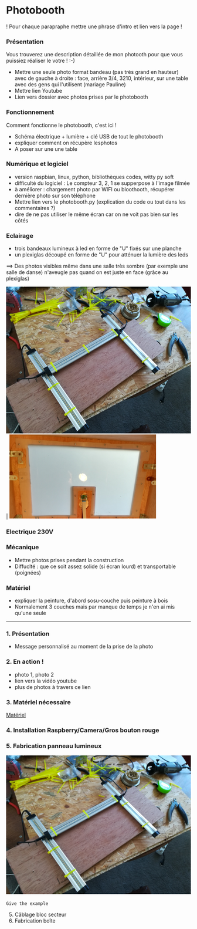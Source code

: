 # Photobooth

!  Pour chaque parapraphe mettre une phrase d'intro et lien vers la page !
### Présentation
Vous trouverez une description détaillée de mon photooth pour que vous puissiez réaliser le votre ! :-)
* Mettre une seule photo format bandeau (pas très grand en hauteur) avec de gauche à droite : face, arrière 3/4, 3210, intérieur, sur une table avec des gens qui l'utilisent (mariage Pauline)
* Mettre lien Youtube
* Lien vers dossier avec photos prises par le photobooth
### Fonctionnement
Comment fonctionne le photobooth, c'est ici !

* Schéma électrique + lumière + clé USB de tout le photobooth
* expliquer comment on récupère lesphotos
* A poser sur une une table
### Numérique et logiciel

* version raspbian, linux, python, bibliothèques codes, witty py soft
* difficulté du logiciel : Le compteur 3, 2, 1 se supperpose à l'image filmée
* à améliorer : chargement photo par WIFI ou bloothooth, récupérer dernière photo sur son téléphone
* Mettre lien vers le photobooth.py (explication du code ou tout dans les commentaires ?)
* dire de ne pas utiliser le même écran car on ne voit pas bien sur les côtés

### Eclairage

* trois bandeaux lumineux à led en forme de "U"  fixés sur une planche
* un plexiglas découpé en forme de "U" pour atténuer la lumière des leds

==> Des photos visibles même dans une salle très sombre (par exemple une salle de danse)
n'aveugle pas quand on est juste en face (grâce au plexiglas)




<img src="https://github.com/aek31/Photobooth/blob/master/Photos/IMG_20180225_144721_1.jpg" alt="drawing" height="400px"/>  | <img src="https://github.com/aek31/Photobooth/blob/master/Photos/plexi.jpg" alt="drawing" width="400px"/>




### Electrique 230V

### Mécanique
* Mettre photos prises pendant la construction
* Diffuclté : que ce soit assez solide (si écran lourd) et transportable (poignées)
### Matériel
* expliquer la peinture, d'abord sosu-couche puis peinture à bois
* Normalement 3 couches mais par manque de temps je n'en ai mis qu'une seule

-----------------------------
### 1. Présentation 

* Message personnalisé au moment de la prise de la photo

### 2. En action !
* photo 1, photo 2
* lien vers la vidéo youtube
* plus de photos à travers ce lien

### 3. Matériel nécessaire

[Matériel](https://github.com/Bricolo31/photobooth/edit/master/Liste_mat%C3%A9riel.md)

### 4. Installation Raspberry/Camera/Gros bouton rouge

### 5. Fabrication panneau lumineux
![](https://github.com/aek31/Photobooth/blob/master/Photos/IMG_20180225_144721_1.jpg)


```
Give the example
```

5. Câblage bloc secteur
6. Fabrication boîte
